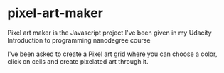 # pixel-art-maker
Pixel art maker is the Javascript project I've been given in my Udacity Introduction to programming nanodegree course 


I've been asked to create a Pixel art grid where you can choose a color, click on cells and create pixelated art through it. 
